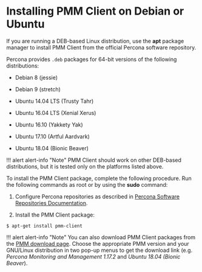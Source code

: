 # Installing PMM Client on Debian or Ubuntu

If you are running a DEB-based Linux distribution, use the **apt** package
manager to install PMM Client from the official Percona software repository.

Percona provides `.deb` packages for 64-bit versions of the following
distributions:


* Debian 8 (jessie)


* Debian 9 (stretch)


* Ubuntu 14.04 LTS (Trusty Tahr)


* Ubuntu 16.04 LTS (Xenial Xerus)


* Ubuntu 16.10 (Yakkety Yak)


* Ubuntu 17.10 (Artful Aardvark)


* Ubuntu 18.04 (Bionic Beaver)

!!! alert alert-info "Note"
    PMM Client should work on other DEB-based distributions, but it is tested only on the platforms listed above.

To install the PMM Client package, complete the following procedure. Run the following commands as root or by using the **sudo** command:

1. Configure Percona repositories as described in [Percona Software Repositories Documentation](https://www.percona.com/doc/percona-repo-config/index.html).

2. Install the PMM Client package:

```
$ apt-get install pmm-client
```

!!! alert alert-info "Note"
    You can also download PMM Client packages from the [PMM download page](https://www.percona.com/downloads/pmm/). Choose the appropriate PMM version and your GNU/Linux distribution in two pop-up menus to get the download link (e.g. *Percona Monitoring and Management 1.17.2* and *Ubuntu 18.04 (Bionic Beaver*).
